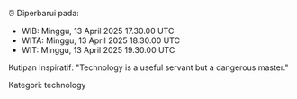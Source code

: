 ⏰ Diperbarui pada:
- WIB: Minggu, 13 April 2025 17.30.00 UTC
- WITA: Minggu, 13 April 2025 18.30.00 UTC
- WIT: Minggu, 13 April 2025 19.30.00 UTC

Kutipan Inspiratif:
"Technology is a useful servant but a dangerous master."


Kategori: technology

